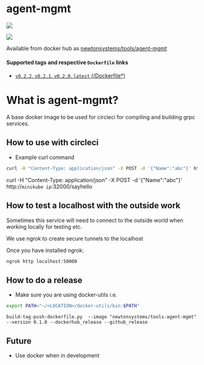 # agent-mgmt


[![](https://images.microbadger.com/badges/image/newtonsystems/tools-agent-mgmt:0.2.2.svg)](https://microbadger.com/images/newtonsystems/tools-agent-mgmt:0.2.2 "Get your own image badge on microbadger.com")

[![](https://images.microbadger.com/badges/version/newtonsystems/tools-agent-mgmt:0.2.2.svg)](https://microbadger.com/images/newtonsystems/tools-agent-mgmt:0.2.2 "Get your own version badge on microbadger.com")

Available from docker hub as [newtonsystems/tools/agent-mgmt](https://hub.docker.com/r/newtonsystems/tools-agent-mgmt/)

#### Supported tags and respective `Dockerfile` links

-    [`v0.2.2`, `v0.2.1`, `v0.2.0`, `latest` (/Dockerfile*)](https://github.com/newtonsystems/devops/blob/master/tools/agent-mgmt/Dockerfile)

# What is agent-mgmt?

A base docker image to be used for circleci for compiling and building grpc services.


## How to use with circleci

- Example curl command

```bash
curl -H "Content-Type: application/json" -X POST -d '{"Name":"abc"}' http://`minikube ip`:32000/sayhello
```


curl -H "Content-Type: application/json" -X POST -d '{"Name":"abc"}' http://`minikube ip`:32000/sayhello 


## How to test a localhost with the outside work 

Sometimes this service will need to connect to the outside world when working locally for testing etc.

We use ngrok to create secure tunnels to the localhost

Once you have installed ngrok:

```bash
ngrok http localhost:50000
```



## How to do a release
- Make sure you are using docker-utils 
i.e.

```bash
export PATH="~/<LOCATION>/docker-utils/bin:$PATH"
```

```
build-tag-push-dockerfile.py  --image "newtonsystems/tools-agent-mgmt" --version 0.1.0 --dockerhub_release --github_release
```


## Future

- Use docker when in development 
